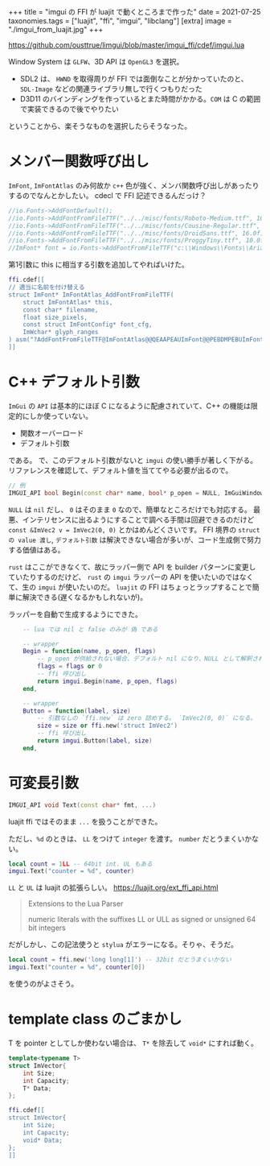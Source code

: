 +++
title = "imgui の FFI が luajit で動くところまで作った"
date = 2021-07-25
taxonomies.tags = ["luajit", "ffi", "imgui", "libclang"]
[extra]
image = "./imgui_from_luajit.jpg"
+++

<https://github.com/ousttrue/limgui/blob/master/imgui_ffi/cdef/imgui.lua>

Window System は `GLFW`、3D API は `OpenGL3` を選択。

* SDL2 は、 `HWND` を取得周りが FFI では面倒なことが分かっていたのと、`SDL-Image` などの関連ライブラリ無しで行くつもりだった
* D3D11 のバインディングを作っているとまた時間がかかる。`COM` は C の範囲で実装できるので後でやりたい

ということから、楽そうなものを選択したらそうなった。

# メンバー関数呼び出し

`ImFont`, `ImFontAtlas` のみ何故か `c++` 色が強く、メンバ関数呼び出しがあったりするのでなんとかしたい。
cdecl で FFI 記述できるんだっけ？

```c++
//io.Fonts->AddFontDefault();
//io.Fonts->AddFontFromFileTTF("../../misc/fonts/Roboto-Medium.ttf", 16.0f);
//io.Fonts->AddFontFromFileTTF("../../misc/fonts/Cousine-Regular.ttf", 15.0f);
//io.Fonts->AddFontFromFileTTF("../../misc/fonts/DroidSans.ttf", 16.0f);
//io.Fonts->AddFontFromFileTTF("../../misc/fonts/ProggyTiny.ttf", 10.0f);
//ImFont* font = io.Fonts->AddFontFromFileTTF("c:\\Windows\\Fonts\\ArialUni.ttf", 18.0f, NULL, io.Fonts->GetGlyphRangesJapanese());
```

第1引数に this に相当する引数を追加してやればいけた。

```lua
ffi.cdef[[
// 適当に名前を付け替える
struct ImFont* ImFontAtlas_AddFontFromFileTTF(
    struct ImFontAtlas* this,
    const char* filename,
    float size_pixels,
    const struct ImFontConfig* font_cfg,
    ImWchar* glyph_ranges
) asm("?AddFontFromFileTTF@ImFontAtlas@@QEAAPEAUImFont@@PEBDMPEBUImFontConfig@@PEBG@Z");
]]
```

# C++ デフォルト引数

`ImGui` の `API` は基本的にほぼ C になるように配慮されていて、C++ の機能は限定的にしか使っていない。

* 関数オーバーロード
* デフォルト引数

である。
で、このデフォルト引数がないと `imgui` の使い勝手が著しく下がる。
リファレンスを確認して、デフォルト値を当ててやる必要が出るので。

```c++
// 例
IMGUI_API bool Begin(const char* name, bool* p_open = NULL, ImGuiWindowFlags flags = 0);
```

`NULL` は `nil` だし、 `0` はそのまま `0` なので、簡単なところだけでも対応する。
最悪、インテリセンスに出るようにすることで調べる手間は回避できるのだけど
`const &ImVec2 v = ImVec2(0, 0)` とかはめんどくさいです。
FFI 境界の `struct の value 渡し`, `デフォルト引数` は解決できない場合が多いが、コード生成側で努力する価値はある。

`rust` はここができなくて、故にラッパー側で API を builder パターンに変更していたりするのだけど、
`rust` の `imgui` ラッパーの API を使いたいのではなくて、生の `imgui` が使いたいのだ。
`luajit` の FFI はちょっとラップすることで簡単に解決できる(遅くなるかもしれないが)。

ラッパーを自動で生成するようにできた。

```lua
    -- lua では nil と false のみが 偽 である

    -- wrapper
    Begin = function(name, p_open, flags)
        -- p_open が供給されない場合、デフォルト nil になり、NULL として解釈される
        flags = flags or 0
        -- ffi 呼び出し
        return imgui.Begin(name, p_open, flags)
    end,

    -- wrapper
    Button = function(label, size)
        -- 引数なしの `ffi.new` は zero 詰めする。 `ImVec2(0, 0)` になる。
        size = size or ffi.new('struct ImVec2')
        -- ffi 呼び出し
        return imgui.Button(label, size)
    end,
```

# 可変長引数

```c++
IMGUI_API void Text(const char* fmt, ...)
```

luajit ffi ではそのまま `...` を扱うことができた。

ただし、`%d` のときは、
`LL` をつけて `integer` を渡す。
`number` だとうまくいかない。

```lua
local count = 1LL -- 64bit int. UL もある
imgui.Text("counter = %d", counter)
```

`LL` と `UL` は luajit の拡張らしい。
<https://luajit.org/ext_ffi_api.html>
> Extensions to the Lua Parser
>
> numeric literals with the suffixes LL or ULL as signed or unsigned 64 bit integers

だがしかし、この記法使うと `stylua` がエラーになる。そりゃ、そうだ。

```lua
local count = ffi.new('long long[1]') -- 32bit だとうまくいかない
imgui.Text("counter = %d", counter[0])
```

を使うのがよさそう。

# template class のごまかし

T を pointer としてしか使わない場合は、
`T*` を除去して `void*` にすれば動く。

```c++
template<typename T>
struct ImVector{
    int Size;
    int Capacity;
    T* Data;
};    

```

```lua
ffi.cdef[[
struct ImVector{
    int Size;
    int Capacity;
    void* Data;
};    
]]
```
